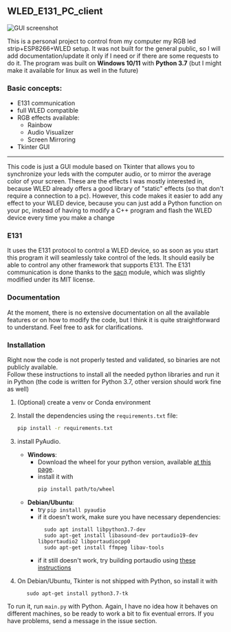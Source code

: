 ## WLED_E131_PC_client

![GUI screenshot](https://user-images.githubusercontent.com/42719353/141372480-06883e9d-6275-4762-a612-f58d3c02278e.png)

This is a personal project to control from my computer my RGB led strip+ESP8266+WLED setup. It was not built for the general public, so I will add documentation/update it only if I need or if there are some requests to do it. The program was built on **Windows 10/11** with **Python 3.7** (but I might make it available for linux as well in the future)

### Basic concepts:

- E131 communication
- full WLED compatible
- RGB effects available:
    + Rainbow
    + Audio Visualizer
    + Screen Mirroring
- Tkinter GUI

---

This code is just a GUI module based on Tkinter that allows you to synchronize your leds with the computer audio, or to mirror the average color of your screen.
These are the effects I was mostly interested in, because WLED already offers a good library of "static" effects (so that don't require a connection to a pc). 
However, this code makes it easier to add any effect to your WLED device, because you can just add a Python function on your pc, instead of having to modify a C++ program and flash the WLED device every time you make a change 

### E131

It uses the E131 protocol to control a WLED device, so as soon as you start this program it will seamlessly take control of the leds. It should easily be able to control any other framework that supports E131.
The E131 communication is done thanks to the [sacn](https://github.com/Hundemeier/sacn) module, which was slightly modified under its MIT license.

### Documentation

At the moment, there is no extensive documentation on all the available features or on how to modify the code, but I think it is quite straightforward to understand. Feel free to ask for clarifications.

### Installation

Right now the code is not properly tested and validated, so binaries are not publicly available.<br>
Follow these instructions to install all the needed python libraries and run it in Python (the code is written for Python 3.7, other version should work fine as well)

1. (Optional) create a venv or Conda environment
1.  Install the dependencies using the `requirements.txt` file:
    ```sh
    pip install -r requirements.txt
    ```  
1. install PyAudio. 
    - **Windows**: 
      + Download the wheel for your python version, available [at this page](https://www.lfd.uci.edu/~gohlke/pythonlibs/). 
      + install it with 
        ```sh
        pip install path/to/wheel 
        ```  
   - **Debian/Ubuntu**:
      + try `pip install pyaudio`
      + if it doesn't work, make sure you have necessary dependencies:
        ```shell
          sudo apt install libpython3.7-dev
          sudo apt-get install libasound-dev portaudio19-dev libportaudio2 libportaudiocpp0
          sudo apt-get install ffmpeg libav-tools
        ``` 
      + if it still doesn't work, try building portaudio using [these instructions](https://stackoverflow.com/a/35593426)
    
1. On Debian/Ubuntu, Tkinter is not shipped with Python, so install it with 
   ```shell
      sudo apt-get install python3.7-tk
      ```

 To run it, run `main.py` with Python. Again, I have no idea how it behaves on different machines, so be ready to work a bit to fix eventual errors. If you have problems, send a message in the issue section. 
